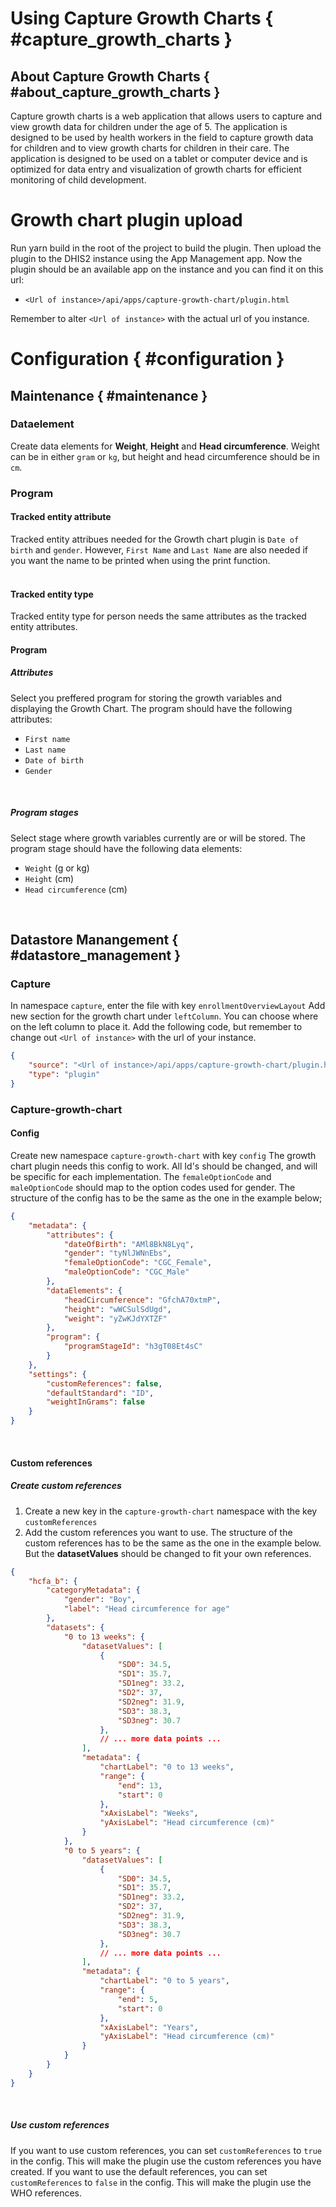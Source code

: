# Using Capture Growth Charts { #capture_growth_charts } 

## About Capture Growth Charts { #about_capture_growth_charts } 

Capture growth charts is a web application that allows users to capture and view growth data for children under the age of 5. The application is designed to be used by health workers in the field to capture growth data for children and to view growth charts for children in their care. The application is designed to be used on a tablet or computer device and is optimized for data entry and visualization of growth charts for efficient monitoring of child development.

# Growth chart plugin upload
Run yarn build in the root of the project to build the plugin. Then upload the plugin to the DHIS2 instance using the App Management app. Now the plugin should be an available app on the instance and you can find it on this url: 
- `<Url of instance>/api/apps/capture-growth-chart/plugin.html` 

Remember to alter `<Url of instance>` with the actual url of you instance.

# Configuration { #configuration }
## Maintenance { #maintenance }

### Dataelement
Create data elements for **Weight**, **Height** and **Head circumference**.
Weight can be in either `gram` or `kg`, but height and head circumference should be in `cm`.
 <br />

### Program
#### Tracked entity attribute
Tracked entity attribues needed for the Growth chart plugin is `Date of birth` and `gender`. However, `First Name` and `Last Name` are also needed if you want the name to be printed when using the print function. <br /> <br />
                    
#### Tracked entity type
Tracked entity type for person needs the same attributes as the tracked entity attributes. <br />


#### Program     
##### Attributes
Select you preffered program for storing the growth variables and displaying the Growth Chart.
The program should have the following attributes:
- `First name`
- `Last name`
- `Date of birth`
- `Gender`
 <br />


##### Program stages
Select stage where growth variables currently are or will be stored.
The program stage should have the following data elements:
- `Weight` (g or kg)
- `Height` (cm)
- `Head circumference` (cm)
<br />                  
                         
## Datastore Manangement { #datastore_management }
### Capture
In namespace `capture`, enter the file with key `enrollmentOverviewLayout`
Add new section for the growth chart under `leftColumn`. You can choose where on the left column to place it. Add the following code, but remember to change out `<Url of instance>` with the url of your instance.
```json
{
    "source": "<Url of instance>/api/apps/capture-growth-chart/plugin.html",
    "type": "plugin"
}
```

### Capture-growth-chart
#### Config      
Create new namespace `capture-growth-chart` with key `config`
The growth chart plugin needs this config to work. All Id's should be changed, and will be specific for each implementation. The `femaleOptionCode` and `maleOptionCode` should map to the option codes used for gender. The structure of the config has to be the same as the one in the example below;
```json
{
    "metadata": {
        "attributes": {
            "dateOfBirth": "AMl8BkN8Lyq",
            "gender": "tyNlJWNnEbs",
            "femaleOptionCode": "CGC_Female",
            "maleOptionCode": "CGC_Male"
        },
        "dataElements": {
            "headCircumference": "GfchA70xtmP",
            "height": "wWCSulSdUgd",
            "weight": "yZwKJdYXTZF"
        },
        "program": {
            "programStageId": "h3gT08Et4sC"
        }
    },
    "settings": {
        "customReferences": false,
        "defaultStandard": "ID",
        "weightInGrams": false
    }
}
```    
<br />

#### Custom references
##### Create custom references
1. Create a new key in the `capture-growth-chart` namespace with the key `customReferences`
2. Add the custom references you want to use. The structure of the custom references has to be the same as the one in the example below. But the **datasetValues** should be changed to fit your own references.
```json
{
    "hcfa_b": {
        "categoryMetadata": {
            "gender": "Boy",
            "label": "Head circumference for age"
        },
        "datasets": {
            "0 to 13 weeks": {
                "datasetValues": [
                    {
                        "SD0": 34.5,
                        "SD1": 35.7,
                        "SD1neg": 33.2,
                        "SD2": 37,
                        "SD2neg": 31.9,
                        "SD3": 38.3,
                        "SD3neg": 30.7
                    },
                    // ... more data points ...
                ],
                "metadata": {
                    "chartLabel": "0 to 13 weeks",
                    "range": {
                        "end": 13,
                        "start": 0
                    },
                    "xAxisLabel": "Weeks",
                    "yAxisLabel": "Head circumference (cm)"
                }
            },
            "0 to 5 years": {
                "datasetValues": [
                    {
                        "SD0": 34.5,
                        "SD1": 35.7,
                        "SD1neg": 33.2,
                        "SD2": 37,
                        "SD2neg": 31.9,
                        "SD3": 38.3,
                        "SD3neg": 30.7
                    },
                    // ... more data points ...
                ],
                "metadata": {
                    "chartLabel": "0 to 5 years",
                    "range": {
                        "end": 5,
                        "start": 0
                    },
                    "xAxisLabel": "Years",
                    "yAxisLabel": "Head circumference (cm)"
                }
            }
        }
    }
}
```
<br />

##### Use custom references

If you want to use custom references, you can set `customReferences` to `true` in the config. This will make the plugin use the custom references you have created. If you want to use the default references, you can set `customReferences` to `false` in the config. This will make the plugin use the WHO references. <br /> 

